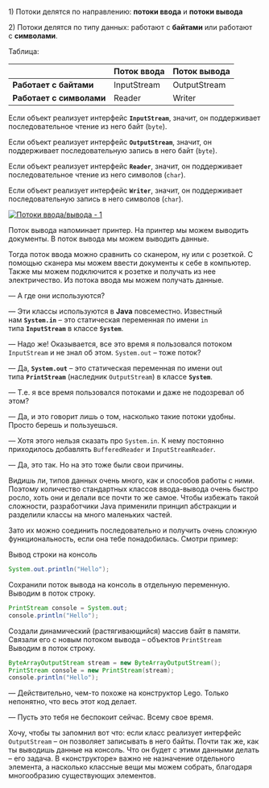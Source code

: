 1) Потоки делятся по направлению: **потоки ввода** и **потоки вывода**

2) Потоки делятся по типу данных: работают с **байтами** или работают с **символами**.

Таблица:

|                          | Поток ввода | Поток вывода |
| ------------------------ | ----------- | ------------ |
| **Работает с байтами**   | InputStream | OutputStream |
| **Работает с символами** | Reader      | Writer       |

Если объект реализует интерфейс **`InputStream`**, значит, он поддерживает последовательное чтение из него байт (`byte`).

Если объект реализует интерфейс **`OutputStream`**, значит, он поддерживает последовательную запись в него байт (`byte`).

Если объект реализует интерфейс **`Reader`**, значит, он поддерживает последовательное чтение из него символов (`char`).

Если объект реализует интерфейс **`Writer`**, значит, он поддерживает последовательную запись в него символов (`char`).

[![Потоки ввода/вывода - 1](https://cdn.javarush.com/images/article/ffb432fb-55e6-4d7f-afae-2961dec892c1/800.webp)](https://cdn.javarush.com/images/article/ffb432fb-55e6-4d7f-afae-2961dec892c1/original.jpeg)

Поток вывода напоминает принтер. На принтер мы можем выводить документы. В поток вывода мы можем выводить данные.

Тогда поток ввода можно сравнить со сканером, ну или с розеткой. С помощью сканера мы можем ввести документы к себе в компьютер. Также мы можем подключится к розетке и получать из нее электричество. Из потока ввода мы можем получать данные.

— А где они используются?

— Эти классы используются в **Java** повсеместно. Известный нам **`System.in`** – это статическая переменная по имени `in` типа **`InputStream`** в классе **`System`**.

— Надо же! Оказывается, все это время я пользовался потоком `InputStream` и не знал об этом. `System.out` – тоже поток?

— Да, **`System.out`** – это статическая переменная по имени out типа **`PrintStream`** (наследник `OutputStream`) в классе **`System`**.

— Т.е. я все время пользовался потоками и даже не подозревал об этом?

— Да, и это говорит лишь о том, насколько такие потоки удобны. Просто берешь и пользуешься.

— Хотя этого нельзя сказать про `System.in`. К нему постоянно приходилось добавлять `BufferedReader` и `InputStreamReader`.

— Да, это так. Но на это тоже были свои причины.

Видишь ли, типов данных очень много, как и способов работы с ними. Поэтому количество стандартных классов ввода-вывода очень быстро росло, хоть они и делали все почти то же самое. Чтобы избежать такой сложности, разработчики Java применили принцип абстракции и разделили классы на много маленьких частей.

Зато их можно соединить последовательно и получить очень сложную функциональность, если она тебе понадобилась. Смотри пример:

Вывод строки на консоль

```java
System.out.println("Hello");
```

Сохранили поток вывода на консоль в отдельную переменную.  
Выводим в поток строку.

```java
PrintStream console = System.out;
console.println("Hello");
```

Создали динамический (растягивающийся) массив байт в памяти.  
Связали его с новым потоком вывода – объектов `PrintStream`  
Выводим в поток строку.

```java
ByteArrayOutputStream stream = new ByteArrayOutputStream();
PrintStream console = new PrintStream(stream);
console.println("Hello");
```

— Действительно, чем-то похоже на конструктор Lego. Только непонятно, что весь этот код делает.

— Пусть это тебя не беспокоит сейчас. Всему свое время.

Хочу, чтобы ты запомнил вот что: если класс реализует интерфейс `OutputStream` – он позволяет записывать в него байты. Почти так же, как ты выводишь данные на консоль. Что он будет с этими данными делать – его задача. В «конструкторе» важно не назначение отдельного элемента, а насколько классные вещи мы можем собрать, благодаря многообразию существующих элементов.